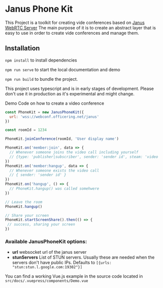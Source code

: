 # Janus Phone Kit

This Project is a toolkit for creating vide conferences based on [Janus WebRTC Server](https://janus.conf.meetecho.com/docs/)
The main purpose of it is to create an abstract layer that is easy to use in order to create vide conferences and manage them.

## Installation

`npm install` to install dependencies

`npm run serve` to start the local documentation and demo

`npm run build` to bundle the project.

This project uses typescript and is in early stages of development.
Please don't use it in production as it's experimental and might change.

Demo Code on how to create a video conference

```js
const PhoneKit = new JanusPhoneKit({
  url: 'wss://webconf.officering.net/janus'
})

const roomId = 1234

PhoneKit.joinConference(roomId, 'User display name')

PhoneKit.on('member:join', data => {
  // Whenever someone joins the video call including yourself
  // {type: 'publisher|subscriber', sender: 'sender id', steam: 'video stream object', joinResult: object }
})
PhoneKit.on('member:hangup', data => {
  // Whenever someone exists the video call
  // { sender: 'sender id' }
})
PhoneKit.on('hangup', () => {
  // PhoneKit.hangup() was called somehwere
})

// Leave the room
PhoneKit.hangup()

// Share your screen
PhoneKit.startScreenShare().then(() => {
 // success, sharing your screen
})
```

### Available JanusPhoneKit options:

- **url** websocket url of the janus server
- **stunServers** List of STUN servers. Usually these are needed when the servers don't have public IPs. Defaults to `[{urls: "stun:stun.l.google.com:19302"}]`   

You can find a working Vue.js example in the source code located in `src/docs/.vuepress/components/Demo.vue` 

